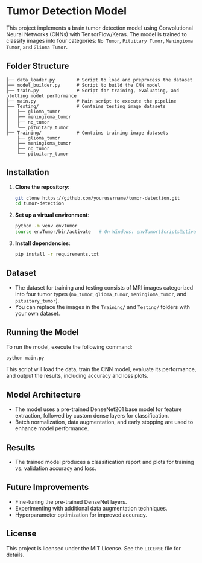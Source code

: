 
# Tumor Detection Model

This project implements a brain tumor detection model using Convolutional Neural Networks (CNNs) with TensorFlow/Keras. The model is trained to classify images into four categories: `No Tumor`, `Pituitary Tumor`, `Meningioma Tumor`, and `Glioma Tumor`.

## Folder Structure
```
├── data_loader.py        # Script to load and preprocess the dataset
├── model_builder.py      # Script to build the CNN model
├── train.py              # Script for training, evaluating, and plotting model performance
├── main.py               # Main script to execute the pipeline
├── Testing/              # Contains testing image datasets
│   ├── glioma_tumor
│   ├── meningioma_tumor
│   ├── no_tumor
│   └── pituitary_tumor
├── Training/             # Contains training image datasets
    ├── glioma_tumor
    ├── meningioma_tumor
    ├── no_tumor
    └── pituitary_tumor
```

## Installation

1. **Clone the repository**:
   ```bash
   git clone https://github.com/yourusername/tumor-detection.git
   cd tumor-detection
   ```

2. **Set up a virtual environment**:
   ```bash
   python -m venv envTumor
   source envTumor/bin/activate   # On Windows: envTumor\Scriptsctivate
   ```

3. **Install dependencies**:
   ```bash
   pip install -r requirements.txt
   ```

## Dataset

- The dataset for training and testing consists of MRI images categorized into four tumor types (`no_tumor`, `glioma_tumor`, `meningioma_tumor`, and `pituitary_tumor`).
- You can replace the images in the `Training/` and `Testing/` folders with your own dataset.

## Running the Model

To run the model, execute the following command:
```bash
python main.py
```

This script will load the data, train the CNN model, evaluate its performance, and output the results, including accuracy and loss plots.

## Model Architecture

- The model uses a pre-trained DenseNet201 base model for feature extraction, followed by custom dense layers for classification.
- Batch normalization, data augmentation, and early stopping are used to enhance model performance.

## Results

- The trained model produces a classification report and plots for training vs. validation accuracy and loss.

## Future Improvements

- Fine-tuning the pre-trained DenseNet layers.
- Experimenting with additional data augmentation techniques.
- Hyperparameter optimization for improved accuracy.

## License

This project is licensed under the MIT License. See the `LICENSE` file for details.
